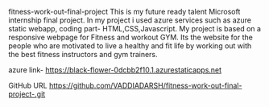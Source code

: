 fitness-work-out-final-project
This is my future ready talent Microsoft internship final project. In my project i used azure services such as azure static webapp, coding part- HTML,CSS,Javascript. My project is based on a responsive webpage for Fitness and workout GYM. Its the website for the people who are motivated to live a healthy and fit life by working out with the best fitness instructors and gym trainers.

azure link- https://black-flower-0dcbb2f10.1.azurestaticapps.net



GitHub URL
https://github.com/VADDIADARSH/fitness-work-out-final-project-.git
